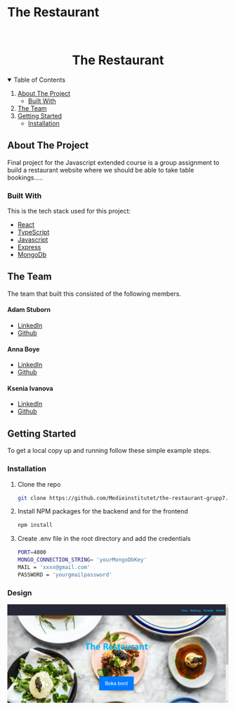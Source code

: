 <!-- [![Review Assignment Due Date](https://classroom.github.com/assets/deadline-readme-button-24ddc0f5d75046c5622901739e7c5dd533143b0c8e959d652212380cedb1ea36.svg)](https://classroom.github.com/a/hi08v2nl)
[![Open in Visual Studio Code](https://classroom.github.com/assets/open-in-vscode-718a45dd9cf7e7f842a935f5ebbe5719a5e09af4491e668f4dbf3b35d5cca122.svg)](https://classroom.github.com/online_ide?assignment_repo_id=11260119&assignment_repo_type=AssignmentRepo)

 -->

# The Restaurant

<!-- PROJECT LOGO -->
<br />
<p align="center">

  <h1 align="center">The Restaurant</h1>

</p>

<!-- TABLE OF CONTENTS -->
<details open="open">
  <summary>Table of Contents</summary>
  <ol>
    <li>
      <a href="#about-the-project">About The Project</a>
      <ul>
        <li><a href="#built-with">Built With</a></li>
      </ul>
    </li>
    <li><a href="#the-team">The Team</a></li>
    <li>
      <a href="#getting-started">Getting Started</a>
      <ul>
      <li><a href="#installation">Installation</a></li>
      </ul>
    </li>
  </ol>
</details>

<!-- ABOUT THE PROJECT -->

## About The Project

Final project for the Javascript extended course is a group assignment to build a restaurant website where we should be able to take table bookings.....

### Built With

This is the tech stack used for this project:

- [React](https://www.https://react.dev/)
- [TypeScript](https://www.typescriptlang.org/)
- [Javascript](https://www.javascript.com/)
- [Express](https://expressjs.com/)
- [MongoDb](https://www.mongodb.com/)

## The Team

The team that built this consisted of the following members.

#### Adam Stuborn

- [LinkedIn](https://www.linkedin.com/in/adam-stuborn-8b61a524b/)
- [Github](https://github.com/Stuuben)

#### Anna Boye

- [LinkedIn](https://www.linkedin.com/in/anna-boye-158802219/)
- [Github](https://github.com/annaboye)

#### Ksenia Ivanova

- [LinkedIn](https://www.linkedin.com/in/ksivanova/)
- [Github](https://github.com/kseniiaivanova)

<!-- GETTING STARTED -->

## Getting Started

To get a local copy up and running follow these simple example steps.

### Installation

1. Clone the repo

   ```sh
   git clone https://github.com/Medieinstitutet/the-restaurant-grupp7.git
   ```

2. Install NPM packages for the backend and for the frontend

   ```sh
   npm install
   ```

3. Create .env file in the root directory and add the credentials

   ```sh
   PORT=4000
   MONGO_CONNECTION_STRING= 'yourMongoDbKey'
   MAIL = 'xxxx@gmail.com'
   PASSWORD = 'yourgmailpassword'
   ```

### Design

<img src="./fed22s-therestaurant/src/assets/The Restaurant.png" alt="The Restaurant">
